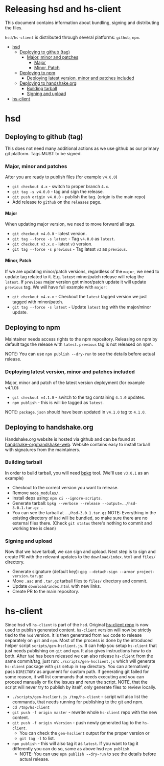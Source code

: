 Releasing hsd and hs-client
===========================

This document contains information about bundling, signing and
distributing the files.

`hsd/hs-client` is distributed through several platforms: `github`, `npm`.

<!-- markdown-toc -i release-files.md -->

<!-- toc -->

- [hsd](#hsd)
  * [Deploying to github (tag)](#deploying-to-github-tag)
    + [Major, minor and patches](#major-minor-and-patches)
      - [Major](#major)
      - [Minor, Patch](#minor-patch)
  * [Deploying to npm](#deploying-to-npm)
    + [Deploying latest version, minor and patches included](#deploying-latest-version-minor-and-patches-included)
  * [Deploying to handshake.org](#deploying-to-handshakeorg)
    + [Building tarball](#building-tarball)
    + [Signing and upload](#signing-and-upload)
- [hs-client](#hs-client)

<!-- tocstop -->

# hsd
## Deploying to github (tag)

  This does not need many additional actions as we use github as our primary
git platform. Tags MUST to be signed.

### Major, minor and patches
After you are [ready](./release-process.md) to publish files (for example
`v4.0.0`)
  - `git checkout 4.x` - switch to proper branch `4.x`.
  - `git tag -s v4.0.0` - tag and sign the release.
  - `git push origin v4.0.0` - publish the tag. (origin is the main repo)
  - Add release to `github` on the `releases` page.

#### Major
  When updating major version, we need to move forward all tags.
  - `git checkout v4.0.0` - latest version.
  - `git tag --force -s latest` - Tag `v4.0.0` as `latest`.
  - `git checkout v3.x.x` - latest `v3` version.
  - `git tag --force -s previous` - Tag latest `v3` as `previous`.

#### Minor, Patch
  If we are updating minor/patch versions, regardless of the `major`, we
need to update tag related to it. E.g. `latest` minor/patch release will
retag the `latest`. If `previous` major version got minor/patch update
it will update `previous` tag. We will have full example with `major`:
  - `git checkout v4.x.x` - Checkout the `latest` tagged version we just tagged
    with minor/patch.
  - `git tag --force -s latest` - Update `latest` tag with the major/minor
    update.

## Deploying to npm
  Maintainer needs access rights to the npm repository. Releasing
on npm by default tags the release with `latest`.
`previous` tag is not released on npm.

NOTE: You can use `npm publish --dry-run` to see the details before actual
release.

### Deploying latest version, minor and patches included
Major, minor and patch of the latest version deployment (for example v4.1.0):
  - `git checkout v4.1.0` - switch to the tag containing `4.1.0` updates.
  - `npm publish` - this is will be tagged as `latest`.

NOTE: `package.json` should have been updated in `v4.1.0` tag to `4.1.0`.

## Deploying to handshake.org
  Handshake.org website is hosted via github and can be found at
[handshake-org/handshake-web][handshake-web]. Website contains easy to install
tarball with signatures from the maintainers.

### Building tarball
  In order to build tarball, you will need [bpkg][bpkg] tool.
(We'll use `v3.0.1` as an example)
  - Checkout to the correct version you want to release.
  - Remove `node_modules/`.
  - Install deps using: `npm ci --ignore-scripts`.
  - Generate tarball: `bpkg --verbose --release --output=../hsd-3.0.1.tar.gz .`
  - You can see the tarball at `../hsd-3.0.1.tar.gz`
NOTE: Everything in the existing directory of `hsd` will be bundled, so make
sure there are no external files there. (Check `git status` there's nothing to
commit and working tree is clean)

### Signing and upload
  Now that we have tarball, we can sign and upload. Next step is to sign
and create PR with the relevant updates to the `download/index.html` and
`files/` directory.
  - Generate signature (default key):
    `gpg --detach-sign --armor project-version.tar.gz`
  - Move `.asc` and `.tar.gz` tarball files to `files/` directory and commit.
  - Update `download/index.html` with new links.
  - Create PR to the main repository.

# hs-client
  Since hsd v6 `hs-client` is part of the `hsd`. Original [hs-client repo][hsclient] is now used to
publish generated content. `hs-client` version will now be strictly tied to
the `hsd` version. It is then generated from `hsd` code to release separately on
`git` and `npm`. Most of the process is done by the introduced helper script
`scripts/gen-hsclient.js`. It can help you setup `hs-client` that just needs
publishing on `git` and `npm`. It also gives instructions how to do both.
  After `hsd` has been released we can also release `hs-client` from the same
commit/tag, just run: `./scripts/gen-hsclient.js` which will generate `hs-client`
package with `git` setup in `tmp` directory. You can alternatively pass
`DIRECTORY` as argument for custom path. If generating git failed for some
reason, it will list commands that needs executing and you can proceed manually
or fix the issues and rerun the script. NOTE, that the script will never try to
publish by itself, only generate files to review locally.
  - `./scripts/gen-hsclient.js /tmp/hs-client` - script will also list the commands,
    that needs running for publishing to the git and npm.
  - `cd /tmp/hs-client`
  - `git push -f origin master` - rewrite whole `hs-client` repo with the new content.
  - `git push -f origin vVersion` - push newly generated tag to the `hs-client`.
    - You can check the `gen-hsclient` output for the proper version or
    - `git tag -l` to list.
  - `npm publish` - this will also tag it as `latest`. If you want to tag it differently
    you can do so, same as above hsd `npm publish`.
    - NOTE: You can use `npm publish --dry-run` to see the details before actual
      release.


[handshake-web]: https://github.com/handshake-org/handshake-web/
[bpkg]: https://github.com/chjj/bpkg
[hsclient]: https://github.com/handshake-org/hs-client
